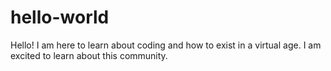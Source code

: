 # hello-world
Hello!
I am here to learn about coding and how to exist in a virtual age. 
I am excited to learn about this community.
